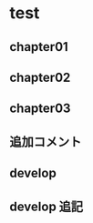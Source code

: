 <!-- readme.md -->

# test

## chapter01

## chapter02

## chapter03

## 追加コメント

## develop 

## develop 追記
